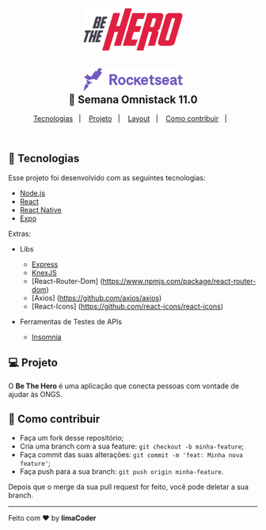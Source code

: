 <h1 align="center">
    <img alt="Semana OmniStack" src="imgs/logo.svg" width="200px" />
</h1>

<h2 align="center">

  <img alt="Semana OmniStack" src="imgs/rocket.svg" width="200px" />
  <br/>
  🚀 Semana Omnistack 11.0
</h2>

<p align="center">
  <a href="#rocket-tecnologias">Tecnologias</a>&nbsp;&nbsp;&nbsp;|&nbsp;&nbsp;&nbsp;
  <a href="#-projeto">Projeto</a>&nbsp;&nbsp;&nbsp;|&nbsp;&nbsp;&nbsp;
  <a href="#-layout">Layout</a>&nbsp;&nbsp;&nbsp;|&nbsp;&nbsp;&nbsp;
  <a href="#-como-contribuir">Como contribuir</a>&nbsp;&nbsp;&nbsp;|&nbsp;&nbsp;&nbsp;
</p>

<br>

## :rocket: Tecnologias

Esse projeto foi desenvolvido com as seguintes tecnologias:

- [Node.js](https://nodejs.org/en/)
- [React](https://reactjs.org)
- [React Native](https://facebook.github.io/react-native/)
- [Expo](https://expo.io/)


Extras:

- Libs
  - [Express](https://expressjs.com/pt-br/)
  - [KnexJS](http://knexjs.org/)
  - [React-Router-Dom] (https://www.npmjs.com/package/react-router-dom)
  - [Axios] (https://github.com/axios/axios)
  - [React-Icons] (https://github.com/react-icons/react-icons)
  
- Ferramentas de Testes de APIs
  - [Insomnia](https://insomnia.rest)

## 💻 Projeto

O **Be The Hero** é uma aplicação que conecta pessoas com vontade de ajudar às ONGS.

## 🤔 Como contribuir

- Faça um fork desse repositório;
- Cria uma branch com a sua feature: `git checkout -b minha-feature`;
- Faça commit das suas alterações: `git commit -m 'feat: Minha nova feature'`;
- Faça push para a sua branch: `git push origin minha-feature`.

Depois que o merge da sua pull request for feito, você pode deletar a sua branch.

---

Feito com ❤️ by **limaCoder**
